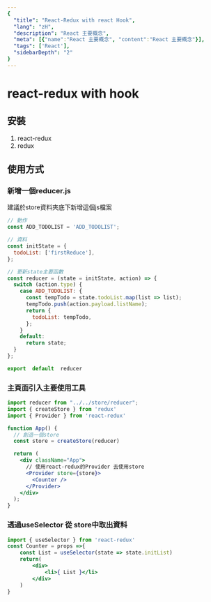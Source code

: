 ```yaml
---
{
  "title": "React-Redux with react Hook",
  "lang": "zH",
  "description": "React 主要概念",
  "meta": [{"name":"React 主要概念", "content":"React 主要概念"}],
  "tags": ['React'],
  "sidebarDepth": "2"
}
---
```

# react-redux with hook
## 安裝
1. react-redux
2. redux

## 使用方式
### 新增一個reducer.js
建議於store資料夾底下新增這個js檔案
```javascript
// 動作
const ADD_TODOLIST = 'ADD_TODOLIST';

// 資料
const initState = {
  todoList: ['firstReduce'],
};

// 更新state主要函數
const reducer = (state = initState, action) => {
  switch (action.type) {
    case ADD_TODOLIST: {
      const tempTodo = state.todoList.map(list => list);
      tempTodo.push(action.payload.listName);
      return {
        todoList: tempTodo,
      };
    }
    default:
      return state;
  }
};

export  default  reducer
```
### 主頁面引入主要使用工具
```jsx
import reducer from "../../store/reducer";
import { createStore } from 'redux'
import { Provider } from 'react-redux'

function App() {
  // 創造一個store
  const store = createStore(reducer)

  return (
    <div className="App">
      // 使用react-redux的Provider 去使用store
      <Provider store={store}>
        <Counter />
      </Provider>
    </div>
  );
}
```

### 透過useSelector 從 store中取出資料
```jsx
import { useSelector } from 'react-redux'
const Counter = props =>{
    const List = useSelector(state => state.initList)
    return(
        <div>
            <li>{ List }</li>
        </div>
    )
}
```

